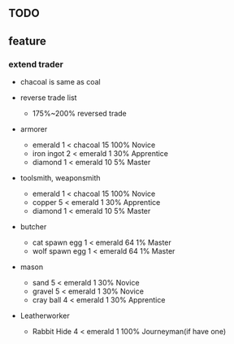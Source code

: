 ## TODO

## feature

### extend trader
- chacoal is same as coal
- reverse trade list
	- 175%~200% reversed trade


- armorer
	- emerald 1    < chacoal 15 100%  Novice
	- iron ingot 2 < emerald  1  30%  Apprentice
	- diamond 1 < emerald 10   5%  Master
- toolsmith, weaponsmith
	- emerald 1 < chacoal 15 100%  Novice
	- copper  5 < emerald  1  30%  Apprentice
	- diamond 1 < emerald 10   5%  Master
- butcher
	- cat spawn egg  1 < emerald 64 1%  Master
	- wolf spawn egg 1 < emerald 64 1%  Master
- mason
	- sand       5 < emerald 1 30% Novice
	- gravel     5 < emerald 1 30% Novice
	- cray  ball 4 < emerald 1 30% Apprentice
- Leatherworker
	- Rabbit Hide 4 < emerald 1 100% Journeyman(if have one)
